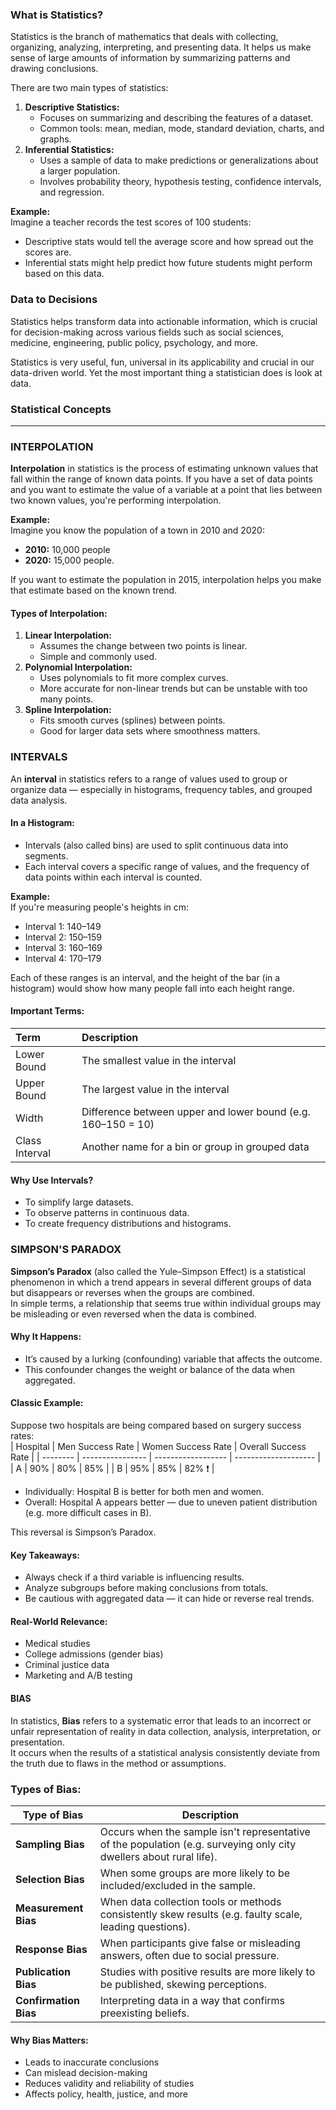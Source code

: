 ### What is Statistics?
Statistics is the branch of mathematics that deals with collecting, organizing, analyzing, interpreting, and presenting data. It helps us make sense of large amounts of information by summarizing patterns and drawing conclusions.

There are two main types of statistics:
1. **Descriptive Statistics:**
    - Focuses on summarizing and describing the features of a dataset.
    - Common tools: mean, median, mode, standard deviation, charts, and graphs.  
2. **Inferential Statistics:**
    - Uses a sample of data to make predictions or generalizations about a larger population.
    - Involves probability theory, hypothesis testing, confidence intervals, and regression.

**Example:**  
Imagine a teacher records the test scores of 100 students:
  - Descriptive stats would tell the average score and how spread out the scores are.
  - Inferential stats might help predict how future students might perform based on this data.  
### Data to Decisions
Statistics helps transform data into actionable information, which is crucial for decision-making across various fields such as social sciences, medicine, engineering, public policy, psychology, and more.  

Statistics is very useful, fun, universal in its applicability and crucial in our data-driven world. Yet the most important thing a statistician does is look at data.

### Statistical Concepts
---
### INTERPOLATION
**Interpolation** in statistics is the process of estimating unknown values that fall within the range of known data points. If you have a set of data points and you want to estimate the value of a variable at a point that lies between two known values, you're performing interpolation.  

**Example:**  
Imagine you know the population of a town in 2010 and 2020:
- **2010:** 10,000 people
- **2020:** 15,000 people.  

If you want to estimate the population in 2015, interpolation helps you make that estimate based on the known trend.  

#### Types of Interpolation:
1. **Linear Interpolation:**  
    - Assumes the change between two points is linear.
    - Simple and commonly used.
2. **Polynomial Interpolation:**  
    - Uses polynomials to fit more complex curves.
    - More accurate for non-linear trends but can be unstable with too many points.
3. **Spline Interpolation:**
    - Fits smooth curves (splines) between points.
    - Good for larger data sets where smoothness matters.  

### INTERVALS
An **interval** in statistics refers to a range of values used to group or organize data — especially in histograms, frequency tables, and grouped data analysis.
#### In a Histogram:
- Intervals (also called bins) are used to split continuous data into segments.
- Each interval covers a specific range of values, and the frequency of data points within each interval is counted.

**Example:**  
If you're measuring people's heights in cm:
- Interval 1: 140–149
- Interval 2: 150–159
- Interval 3: 160–169
- Interval 4: 170–179  

Each of these ranges is an interval, and the height of the bar (in a histogram) would show how many people fall into each height range.  

####  Important Terms:
|Term|Description|
|:---|:----------|
|Lower Bound|The smallest value in the interval|
|Upper Bound|The largest value in the interval|
|Width|Difference between upper and lower bound (e.g. 160–150 = 10)|
|Class Interval|Another name for a bin or group in grouped data|

####  Why Use Intervals?
- To simplify large datasets.
- To observe patterns in continuous data.
- To create frequency distributions and histograms.

### SIMPSON'S PARADOX
**Simpson’s Paradox** (also called the Yule–Simpson Effect) is a statistical phenomenon in which a trend appears in several different groups of data but disappears or reverses when the groups are combined.  
In simple terms, a relationship that seems true within individual groups may be misleading or even reversed when the data is combined.

####  Why It Happens:
- It’s caused by a lurking (confounding) variable that affects the outcome.
- This confounder changes the weight or balance of the data when aggregated.

#### Classic Example:
Suppose two hospitals are being compared based on surgery success rates:  
| Hospital | Men Success Rate | Women Success Rate | Overall Success Rate |
| -------- | ---------------- | ------------------ | -------------------- |
| A        | 90%              | 80%                | 85%                  |
| B        | 95%              | 85%                | 82% ❗                |  

- Individually: Hospital B is better for both men and women.
- Overall: Hospital A appears better — due to uneven patient distribution (e.g. more difficult cases in B).  

This reversal is Simpson’s Paradox.

#### Key Takeaways:
- Always check if a third variable is influencing results.
- Analyze subgroups before making conclusions from totals.
- Be cautious with aggregated data — it can hide or reverse real trends.

#### Real-World Relevance:
- Medical studies
- College admissions (gender bias)
- Criminal justice data
- Marketing and A/B testing

#### BIAS
In statistics, **Bias** refers to a systematic error that leads to an incorrect or unfair representation of reality in data collection, analysis, interpretation, or presentation.  
It occurs when the results of a statistical analysis consistently deviate from the truth due to flaws in the method or assumptions.

### Types of Bias:
| Type of Bias          | Description                                                                                                         |
| --------------------- | ------------------------------------------------------------------------------------------------------------------- |
| **Sampling Bias**     | Occurs when the sample isn't representative of the population (e.g. surveying only city dwellers about rural life). |
| **Selection Bias**    | When some groups are more likely to be included/excluded in the sample.                                             |
| **Measurement Bias**  | When data collection tools or methods consistently skew results (e.g. faulty scale, leading questions).             |
| **Response Bias**     | When participants give false or misleading answers, often due to social pressure.                                   |
| **Publication Bias**  | Studies with positive results are more likely to be published, skewing perceptions.                                 |
| **Confirmation Bias** | Interpreting data in a way that confirms preexisting beliefs.                                                       |

#### Why Bias Matters:
- Leads to inaccurate conclusions
- Can mislead decision-making
- Reduces validity and reliability of studies
- Affects policy, health, justice, and more

